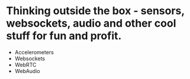 # Thinking outside the box - sensors, websockets, audio and other cool stuff for fun and profit.

* Accelerometers
* Websockets
* WebRTC
* WebAudio
